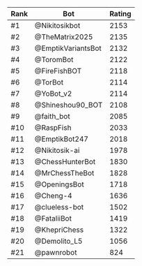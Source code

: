 Rank|Bot|Rating
---|---|---
#1|@Nikitosikbot|2153
#2|@TheMatrix2025|2135
#3|@EmptikVariantsBot|2132
#4|@ToromBot|2122
#5|@FireFishBOT|2118
#6|@TorBot|2114
#7|@YoBot_v2|2114
#8|@Shineshou90_BOT|2108
#9|@faith_bot|2085
#10|@RaspFish|2033
#11|@EmptikBot247|2018
#12|@Nikitosik-ai|1978
#13|@ChessHunterBot|1830
#14|@MrChessTheBot|1828
#15|@OpeningsBot|1718
#16|@Cheng-4|1636
#17|@clueless-bot|1502
#18|@FataliiBot|1419
#19|@KhepriChess|1322
#20|@Demolito_L5|1056
#21|@pawnrobot|824
